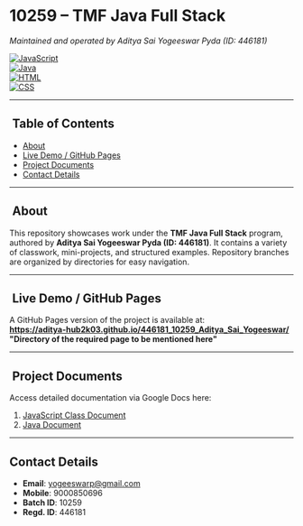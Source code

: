 # 10259 – TMF Java Full Stack  
*Maintained and operated by Aditya Sai Yogeeswar Pyda (ID: 446181)*

[![JavaScript](https://img.shields.io/badge/Language-JavaScript-yellow)](https://developer.mozilla.org/docs/Web/JavaScript)  
[![Java](https://img.shields.io/badge/Language-Java-orange)](https://www.oracle.com/java/)  
[![HTML](https://img.shields.io/badge/Language-HTML5-red)](https://developer.mozilla.org/docs/Web/HTML)<br>
[![CSS](https://img.shields.io/badge/Language-CSS5-blue)](https://developer.mozilla.org/docs/Web/CSS)

--- 

## ​ Table of Contents

- [About](#about)  
- [Live Demo / GitHub Pages](#live-demo--github-pages)  
- [Project Documents](#project-documents)  
- [Contact Details](#contact-details)  
 
---

## ​ About  
This repository showcases work under the **TMF Java Full Stack** program, authored by **Aditya Sai Yogeeswar Pyda (ID: 446181)**. It contains a variety of classwork, mini-projects, and structured examples. Repository branches are organized by directories for easy navigation.

---

## ​ Live Demo / GitHub Pages  
A GitHub Pages version of the project is available at:  
**https://aditya-hub2k03.github.io/446181_10259_Aditya_Sai_Yogeeswar/ "Directory of the required page to be mentioned here"**

---

## ​ Project Documents  
Access detailed documentation via Google Docs here:  
1. [JavaScript Class Document](https://docs.google.com/document/d/1Zys8vcI9ik7pRvcIwKheSLy09oSJJaFKBtlgHK_QES8/edit?usp=sharing)  
2. [Java Document](https://docs.google.com/document/d/1Wjs7jKiIByaDrvjJHe3C3Y1XYuSsSEC5Z7W_93CEcEY/edit?usp=sharing)

---

##  Contact Details  
- **Email**: yogeeswarp@gmail.com  
- **Mobile**: 9000850696
- **Batch ID**: 10259
- **Regd. ID**: 446181



